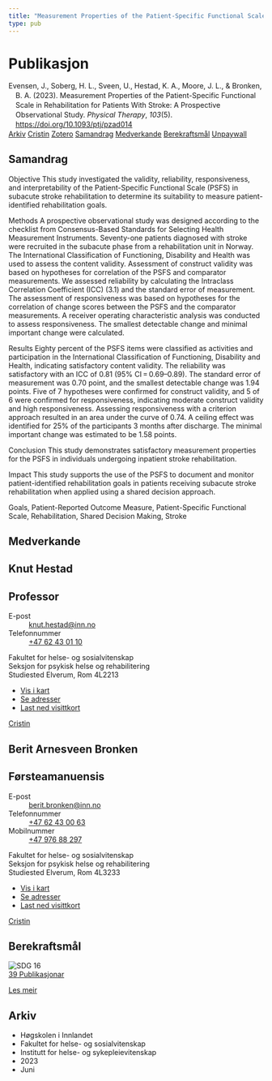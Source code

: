 ```yaml
---
title: "Measurement Properties of the Patient-Specific Functional Scale in Rehabilitation for Patients With Stroke: A Prospective Observational Study"
type: pub
---
```

<h1>Publikasjon</h1>
<article id="csl-bib-container-VXADD74A" class="csl-bib-container">
  <div class="csl-bib-body" style="line-height: 1.35; padding-left: 1em; text-indent:-1em;">
  <div class="csl-entry">Evensen, J., Soberg, H. L., Sveen, U., Hestad, K. A., Moore, J. L., &amp; Bronken, B. A. (2023). Measurement Properties of the Patient-Specific Functional Scale in Rehabilitation for Patients With Stroke: A Prospective Observational Study. <i>Physical Therapy</i>, <i>103</i>(5). <a href="https://doi.org/10.1093/ptj/pzad014">https://doi.org/10.1093/ptj/pzad014</a></div>
</div>
  <div class="csl-bib-buttons">
    <a href="#taxonomy-article-VXADD74A" class="csl-bib-button">Arkiv</a>
    <a href="https://app.cristin.no/results/show.jsf?id=2150735" alt="Cristin URL" class="csl-bib-button">Cristin</a>
    <a href="http://zotero.org/groups/5022929/items/VXADD74A" alt="Zotero URL" class="csl-bib-button">Zotero</a>
    <a href="#abstract-article-VXADD74A" class="csl-bib-button">Samandrag</a>
    <a href="#contributors-article-VXADD74A" class="csl-bib-button">Medverkande</a>
    <a href="#sdg-article-VXADD74A" class="csl-bib-button">Berekraftsmål</a>
    <a href="https://academic.oup.com/ptj/advance-article-pdf/doi/10.1093/ptj/pzad014/49170792/pzad014.pdf" class="csl-bib-button">Unpaywall</a>
  </div>
  <div id="csl-bib-meta-container-VXADD74A"></div>
</article>
<div id="csl-bib-meta-VXADD74A" class="csl-bib-meta">
  <article id="abstract-article-VXADD74A" class="abstract-article">
    <h1>Samandrag</h1>
    Objective 
This study investigated the validity, reliability, responsiveness, and interpretability of the Patient-Specific Functional Scale (PSFS) in subacute stroke rehabilitation to determine its suitability to measure patient-identified rehabilitation goals. 
 
Methods 
A prospective observational study was designed according to the checklist from Consensus-Based Standards for Selecting Health Measurement Instruments. Seventy-one patients diagnosed with stroke were recruited in the subacute phase from a rehabilitation unit in Norway. The International Classification of Functioning, Disability and Health was used to assess the content validity. Assessment of construct validity was based on hypotheses for correlation of the PSFS and comparator measurements. We assessed reliability by calculating the Intraclass Correlation Coefficient (ICC) (3.1) and the standard error of measurement. The assessment of responsiveness was based on hypotheses for the correlation of change scores between the PSFS and the comparator measurements. A receiver operating characteristic analysis was conducted to assess responsiveness. The smallest detectable change and minimal important change were calculated. 
 
Results 
Eighty percent of the PSFS items were classified as activities and participation in the International Classification of Functioning, Disability and Health, indicating satisfactory content validity. The reliability was satisfactory with an ICC of 0.81 (95% CI = 0.69–0.89). The standard error of measurement was 0.70 point, and the smallest detectable change was 1.94 points. Five of 7 hypotheses were confirmed for construct validity, and 5 of 6 were confirmed for responsiveness, indicating moderate construct validity and high responsiveness. Assessing responsiveness with a criterion approach resulted in an area under the curve of 0.74. A ceiling effect was identified for 25% of the participants 3 months after discharge. The minimal important change was estimated to be 1.58 points. 
 
Conclusion 
This study demonstrates satisfactory measurement properties for the PSFS in individuals undergoing inpatient stroke rehabilitation. 
 
Impact 
This study supports the use of the PSFS to document and monitor patient-identified rehabilitation goals in patients receiving subacute stroke rehabilitation when applied using a shared decision approach. 
 
Goals, Patient-Reported Outcome Measure, Patient-Specific Functional Scale, Rehabilitation, Shared Decision Making, Stroke
  </article>
  <article id="contributors-article-VXADD74A" class="contributors-article">
    <h1>Medverkande</h1>
    <div class="personas">
<div class="vrtx-hinn-person-card">
<div class="photo">
<i class="lar la-user-circle missing-person"></i>
</div>
<div class="info">
<hgroup><h1>Knut Hestad</h1>
<h2>Professor</h2>
</hgroup><dl>
<dt>E-post</dt>
<dd>
<a href="mailto:knut.hestad@inn.no">knut.hestad@inn.no</a>
</dd>
<dt>Telefonnummer</dt>
<dd><a href="tel:+4762430110">
+47 62 43 01 10
</a></dd>
</dl>
<p>
Fakultet for helse- og sosialvitenskap<br>
Seksjon for psykisk helse og rehabilitering<br>
Studiested Elverum,
Rom 4L2213
</p>
<ul class="vrtx-hinn-links">
<li><a href="https://www.google.com/maps?q=60.88177,11.53669">Vis i kart</a></li>
<li><a href="https://www.inn.no/finn-en-ansatt/knut-hestad.html#vrtx-hinn-addresses">Se adresser</a></li>
<li><a href="https://www.inn.no/finn-en-ansatt/knut-hestad.html?vrtx=vcf">Last ned visittkort</a></li>
</ul>
</div>
</div>
<a href="https://app.cristin.no/persons/show.jsf?id=43557" alt="Cristin URL" class="personas-cristin">Cristin</a>
</div> <div class="personas">
<div class="vrtx-hinn-person-card">
<div class="photo">
<i class="lar la-user-circle missing-person"></i>
</div>
<div class="info">
<hgroup><h1>Berit Arnesveen Bronken</h1>
<h2>Førsteamanuensis</h2>
</hgroup><dl>
<dt>E-post</dt>
<dd>
<a href="mailto:berit.bronken@inn.no">berit.bronken@inn.no</a>
</dd>
<dt>Telefonnummer</dt>
<dd><a href="tel:+4762430063">
+47 62 43 00 63
</a></dd>
<dt>Mobilnummer</dt>
<dd><a href="tel:+4797688297">
+47 976 88 297
</a></dd>
</dl>
<p>
Fakultet for helse- og sosialvitenskap<br>
Seksjon for psykisk helse og rehabilitering<br>
Studiested Elverum,
Rom 4L3233
</p>
<ul class="vrtx-hinn-links">
<li><a href="https://www.google.com/maps?q=60.88177,11.53669">Vis i kart</a></li>
<li><a href="https://www.inn.no/finn-en-ansatt/berit-bronken.html#vrtx-hinn-addresses">Se adresser</a></li>
<li><a href="https://www.inn.no/finn-en-ansatt/berit-bronken.html?vrtx=vcf">Last ned visittkort</a></li>
</ul>
</div>
</div>
<a href="https://app.cristin.no/persons/show.jsf?id=10549" alt="Cristin URL" class="personas-cristin">Cristin</a>
</div>
  </article>
  <article id="sdg-article-VXADD74A" class="sdg-article">
    <h1>Berekraftsmål</h1>
    <div class="sdg-container"><div id="sdg16" class="sdg">
<img src="{{< params subfolder >}}images/sdg/sdg16_no.png" class="image" alt="SDG 16">
<div class="sdg-overlay">
<a href="{{< params subfolder >}}no/archive/?sdg=16#archive" class="sdg-publication-count"><span>39</span> Publikasjonar</a>
<p><a href="https://www.fn.no/om-fn/fns-baerekraftsmaal/fred-rettferdighet-og-velfungerende-institusjoner?lang=nno-NO" class="sdg-read-more">Les meir</a></p>
</div>
</div></div>
  </article>
  <article id="taxonomy-article-VXADD74A" class="taxonomy-article">
    <h1>Arkiv</h1>
    <ul>
      <li>Høgskolen i Innlandet</li>
      <li>Fakultet for helse- og sosialvitenskap</li>
      <li>Institutt for helse- og sykepleievitenskap</li>
      <li>2023</li>
      <li>Juni</li>
    </ul>
  </article>
</div>
